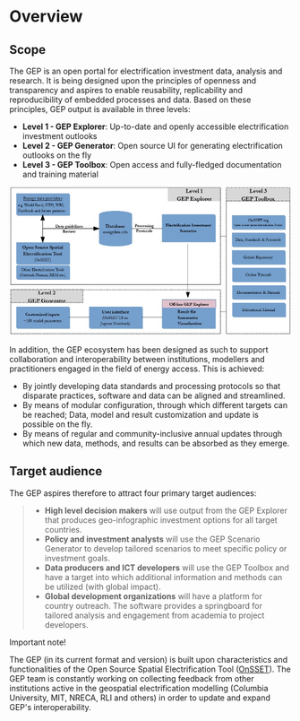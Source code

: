 # Overview

## Scope

The GEP is an open portal for electrification investment data, analysis
and research. It is being designed upon the principles of openness and
transparency and aspires to enable reusability, replicability and
reproducibility of embedded processes and data. Based on these
principles, GEP output is available in three levels:

  - **Level 1 - GEP Explorer**: Up-to-date and openly accessible electrification investment outlooks
  - **Level 2 - GEP Generator**: Open source UI for generating electrification outlooks on the fly
  - **Level 3 - GEP Toolbox**: Open access and fully-fledged documentation and training material

![](images/Overall_GEP_Architecture.jpg)

In addition, the GEP ecosystem has been designed as such to support
collaboration and interoperability between institutions, modellers and
practitioners engaged in the field of energy access. This is achieved:

  - By jointly developing data standards and processing protocols so
    that disparate practices, software and data can be aligned and
    streamlined.
  - By means of modular configuration, through which different targets
    can be reached; Data, model and result customization and update is
    possible on the fly.
  - By means of regular and community-inclusive annual updates through
    which new data, methods, and results can be absorbed as they emerge.

## Target audience

The GEP aspires therefore to attract four primary target audiences:

>   - **High level decision makers** will use output from the GEP
>     Explorer that produces geo-infographic investment options for
>     all target countries.
>   - **Policy and investment analysts** will use the GEP Scenario
>     Generator to develop tailored scenarios to meet specific policy
>     or investment goals.
>   - **Data producers and ICT developers** will use the GEP Toolbox
>     and have a target into which additional information and methods
>     can be utilized (with global impact).
>   - **Global development organizations** will have a platform for
>     country outreach. The software provides a springboard for tailored
>     analysis and engagement from academia to project developers.

<div class="note">

<div class="admonition-title"> Important note!

</div>

The GEP (in its current format and version) is built upon characteristics and functionalities of the Open Source Spatial Electrification Tool ([OnSSET](http://www.onsset.org/)). The GEP team is constantly working on collecting feedback from other institutions active in the geospatial electrification modelling (Columbia University, MIT, NRECA, RLI and others) in order to update and expand GEP's interoperability.

</div>